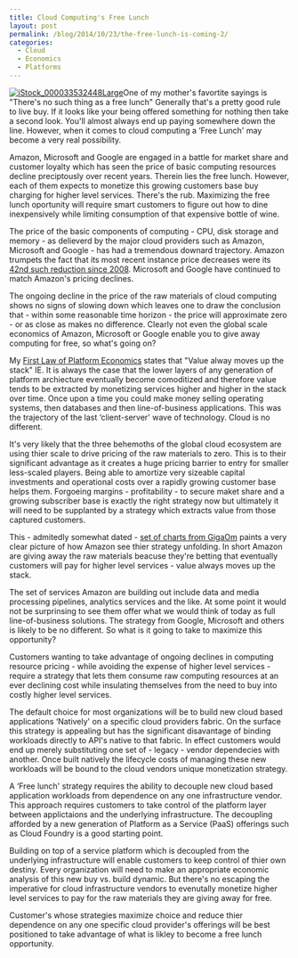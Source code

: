 ```yaml
---
title: Cloud Computing's Free Lunch
layout: post
permalink: /blog/2014/10/23/the-free-lunch-is-coming-2/
categories:
  - Cloud
  - Economics
  - Platforms
---
```

[<img class="alignleft size-medium wp-image-978" src="http://i1.wp.com/www.adamalthus.com/wp-content/uploads/2014/10/iStock_000033532448Large-300x200.jpg?fit=300%2C200" alt="iStock_000033532448Large" srcset="http://i0.wp.com/www.adamalthus.com/wp-content/uploads/2014/10/iStock_000033532448Large.jpg?resize=300%2C200 300w, http://i0.wp.com/www.adamalthus.com/wp-content/uploads/2014/10/iStock_000033532448Large.jpg?resize=940%2C626 940w, http://i0.wp.com/www.adamalthus.com/wp-content/uploads/2014/10/iStock_000033532448Large.jpg?resize=620%2C413 620w" sizes="(max-width: 300px) 100vw, 300px" data-recalc-dims="1" />](http://i0.wp.com/www.adamalthus.com/wp-content/uploads/2014/10/iStock_000033532448Large.jpg)One of my mother's favortite sayings is "There's no such thing as a free lunch" Generally that's a pretty good rule to live buy. If it looks like your being offered something for nothing then take a second look. You'll almost always end up paying somewhere down the line. However, when it comes to cloud computing a ‘Free Lunch' may become a very real possibility.

Amazon, Microsoft and Google are engaged in a battle for market share and customer loyalty which has seen the price of basic computing resources decline preciptously over recent years. Therein lies the free lunch. However, each of them expects to monetize this growing customers base buy charging for higher level services. There's the rub. Maximizing the free lunch oportunity will require smart customers to figure out how to dine inexpensively while limiting consumption of that expensive bottle of wine.<!--excerpt-->

The price of the basic components of computing - CPU, disk storage and memory - as delieverd by the major cloud providers such as Amazon, Microsoft and Google - has had a tremendous downard trajectory. Amazon trumpets the fact that its most recent instance price decreases were its <a title="" href="http://aws.amazon.com/blogs/aws/aws-price-reduction-42-ec2-s3-rds-elasticache-and-elastic-mapreduce/" target="_blank">42nd such reduction since 2008</a>. Microsoft and Google have continued to match Amazon's pricing declines.

The ongoing decline in the price of the raw materials of cloud computing shows no signs of slowing down which leaves one to draw the conclusion that - within some reasonable time horizon - the price will approximate zero - or as close as makes no difference. Clearly not even the global scale economics of Amazon, Microsoft or Google enable you to give away computing for free, so what's going on?

My <a title="" href="http://www.adamalthus.com/blog/2013/04/01/the-laws-of-platform-economics/" target="_blank">First Law of Platform Economics</a> states that "Value alway moves up the stack" IE. It is always the case that the lower layers of any generation of platform archiecture eventually become comoditized and therefore value tends to be extracted by monetizing services higher and higher in the stack over time. Once upon a time you could make money selling operating systems, then databases and then line-of-business applications. This was the trajectory of the last ‘client-server' wave of technology. Cloud is no different.

It's very likely that the three behemoths of the global cloud ecosystem are using thier scale to drive pricing of the raw materials to zero. This is to their significant advantage as it creates a huge pricing barrier to entry for smaller less-scaled players. Being able to amortize very sizeable capital investments and operational costs over a rapidly growing customer base helps them. Forgoeing margins - profitability - to secure maket share and a growing subscriber base is exactly the right strategy now but ultimately it will need to be supplanted by a strategy which extracts value from those captured customers.

This - admitedly somewhat dated - <a title="" href="http://research.gigaom.com/report/amazon-web-services-by-the-numbers/" target="_blank">set of charts from GigaOm</a> paints a very clear picture of how Amazon see thier strategy unfolding. In short Amazon are giving away the raw materials beacuse they're betting that eventually customers will pay for higher level services - value always moves up the stack.

The set of services Amazon are building out include data and media processing pipelines, analytics services and the like. At some point it would not be surprinsing to see them offer what we would think of today as full line-of-business solutions. The strategy from Google, Microsoft and others is likely to be no different. So what is it going to take to maximize this opportunity?

Customers wanting to take advantage of ongoing declines in computing resource pricing - while avoiding the expense of higher level services - require a strategy that lets them consume raw computing resources at an ever declining cost while insulating themselves from the need to buy into costly higher level services.

The default choice for most organizations will be to build new cloud based applications ‘Natively' on a specific cloud providers fabric. On the surface this strategy is appealing but has the significant disavantage of binding workloads directly to API's native to that fabric. In effect customers would end up merely substituting one set of - legacy - vendor dependecies with another. Once built natively the lifecycle costs of managing these new workloads will be bound to the cloud vendors unique monetization strategy.

A ‘Free lunch' strategy requires the ability to decouple new cloud based application workloads from dependence on any one infrastructure vendor. This approach requires customers to take control of the platform layer between applictaions and the underlying infrastructure. The decoupling afforded by a new generation of Platform as a Service (PaaS) offerings such as Cloud Foundry is a good starting point.

Building on top of a service platform which is decoupled from the underlying infrastructure will enable customers to keep control of thier own destiny. Every organization will need to make an appropriate economic analysis of this new buy vs. build dynamic. But there's no escaping the imperative for cloud infrastructure vendors to evenutally monetize higher level services to pay for the raw materials they are giving away for free.

Customer's whose strategies maximize choice and reduce thier dependence on any one specific cloud provider's offerings will be best positioned to take advantage of what is likley to become a free lunch opportunity.
